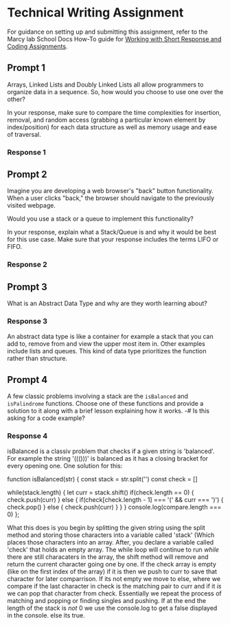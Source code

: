 # Technical Writing Assignment

For guidance on setting up and submitting this assignment, refer to the Marcy lab School Docs How-To guide for [Working with Short Response and Coding Assignments](https://marcylabschool.gitbook.io/marcy-lab-school-docs/fullstack-curriculum/how-tos/working-with-assignments#how-to-work-on-assignments).

## Prompt 1

Arrays, Linked Lists and Doubly Linked Lists all allow programmers to organize data in a sequence. So, how would you choose to use one over the other?

In your response, make sure to compare the time complexities for insertion, removal, and random access (grabbing a particular known element by index/position) for each data structure as well as memory usage and ease of traversal.

### Response 1


## Prompt 2

Imagine you are developing a web browser's "back" button functionality. When a user clicks "back," the browser should navigate to the previously visited webpage. 

Would you use a stack or a queue to implement this functionality? 

In your response, explain what a Stack/Queue is and why it would be best for this use case. Make sure that your response includes the terms LIFO or FIFO.

### Response 2

## Prompt 3

What is an Abstract Data Type and why are they worth learning about?

### Response 3
An abstract data type is like a container for example a stack that you can add to, remove from and view the upper most item in. Other examples include lists and queues. This kind of data type prioritizes the function rather than structure.

## Prompt 4

A few classic problems involving a stack are the `isBalanced` and `isPalindrome` functions. Choose one of these functions and provide a solution to it along with a brief lesson explaining how it works. 
-# Is this asking for a code example?

### Response 4
isBalanced is a classiv problem that checks if a given string is 'balanced'. For example the string '((()))' is balanced as it has a closing bracket for every opening one. One solution for this:

function isBalanced(str) {
  const stack = str.split('')
  const check = []
  
  while(stack.length) {
    let curr = stack.shift()
    if(check.length == 0) {
      check.push(curr)
    } else {
      if(check[check.length - 1] === '(' && curr === ')') {
        check.pop()
      } else {
        check.push(curr)
      }
    }
  }
  console.log(compare.length === 0)
};

  What this does is you begin by splitting the given string using the split method and storing those characters into a variable called 'stack' (Which places those characters into an array. After, you declare a variable called 'check' that holds an empty array. The while loop will continue to run *while* there are still characaters in the array, the shift method will remove and return the current character going one by one. If the check array is empty (like on the first index of the array) if it is then we push to curr to save that character for later comparrison. If its not empty we move to else, where we compare if the last character in check is the matching pair to curr and if it *is* we can pop that character from check. Essentially we repeat the process of matching and popping or finding singles and pushing. If at the end the length of the stack is *not* 0 we use the console.log to get a false displayed in the console. else its true.

